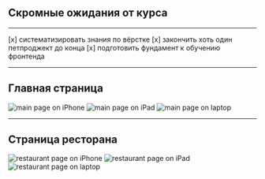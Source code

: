 ## Скромные ожидания от курса

---

[x] систематизировать знания по вёрстке
[x] закончить хоть один петпроджект до конца
[x] подготовить фундамент к обучению фронтенда

---

## Главная страница

![main page on iPhone](https://raw.githubusercontent.com/zlydenko/verstka/dev/preview/main/iphone.png "main page on iPhone")
![main page on iPad](https://raw.githubusercontent.com/zlydenko/verstka/dev/preview/main/ipad.png "main page on iPad")
![main page on laptop](https://raw.githubusercontent.com/zlydenko/verstka/dev/preview/main/laptop.png "main page on laptop")

---

## Страница ресторана

![restaurant page on iPhone](https://raw.githubusercontent.com/zlydenko/verstka/dev/preview/main/iphone.png "restaurant page on iPhone")
![restaurant page on iPad](https://raw.githubusercontent.com/zlydenko/verstka/dev/preview/main/ipad.png "restaurant page on iPad")
![restaurant page on laptop](https://raw.githubusercontent.com/zlydenko/verstka/dev/preview/main/laptop.png "restaurant page on laptop")
